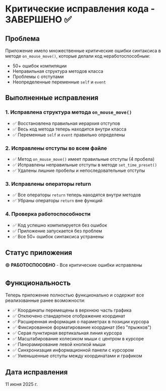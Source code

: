 # Критические исправления кода - ЗАВЕРШЕНО ✅

## Проблема
Приложение имело множественные критические ошибки синтаксиса в методе `on_mouse_move()`, которые делали код неработоспособным:
- 50+ ошибок компиляции
- Неправильная структура методов класса
- Проблемы с отступами
- Неопределенные переменные `self` и `event`

## Выполненные исправления

### 1. Исправлена структура метода `on_mouse_move()`
- ✅ Восстановлена правильная иерархия отступов
- ✅ Весь код метода теперь находится внутри класса
- ✅ Переменные `self` и `event` правильно определены

### 2. Исправлены отступы во всем файле
- ✅ Метод `on_mouse_move()` имеет правильные отступы (4 пробела)
- ✅ Исправлены неправильные отступы в методе `set_time_preset()`
- ✅ Удалены лишние пробелы и непоследовательные отступы

### 3. Исправлены операторы return
- ✅ Все операторы `return` теперь находятся внутри методов
- ✅ Убраны операторы `return` вне функций

### 4. Проверка работоспособности
- ✅ Код успешно компилируется без ошибок
- ✅ Приложение запускается без проблем
- ✅ Все 50+ ошибок синтаксиса устранены

## Статус приложения
🟢 **РАБОТОСПОСОБНО** - Все критические ошибки исправлены

## Функциональность
Теперь приложение полностью функционально и содержит все реализованные ранее возможности:
- ✅ Координаты перемещены в верхнюю часть графика
- ✅ Отключено стандартное отображение координат
- ✅ Расширенная информация о параметрах в позиции курсора
- ✅ Фиксированное форматирование координат (без "прыжков")
- ✅ Серая пунктирная вертикальная линия курсора
- ✅ Масштабирование колесиком мыши с центром в курсоре
- ✅ Панорамирование левой кнопкой мыши
- ✅ Синхронизация информационной панели с курсором
- ✅ Уменьшенные отступы между координатами и графиком

## Дата исправления
11 июня 2025 г.
